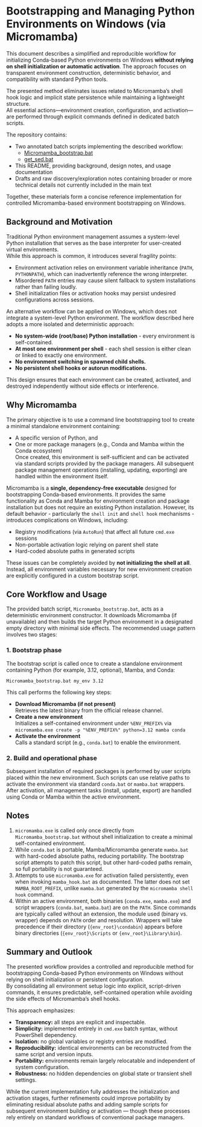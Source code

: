 # **Bootstrapping and Managing Python Environments on Windows (via Micromamba)**

This document describes a simplified and reproducible workflow for initializing Conda-based Python environments on Windows **without relying on shell initialization or automatic activation**. The approach focuses on transparent environment construction, deterministic behavior, and compatibility with standard Python tools.

The presented method eliminates issues related to Micromamba’s shell hook logic and implicit state persistence while maintaining a lightweight structure.  
All essential actions—environment creation, configuration, and activation—are performed through explicit commands defined in dedicated batch scripts.

The repository contains:
- Two annotated batch scripts implementing the described workflow:    
    - [Micromamba_bootstrap.bat](https://github.com/pchemguy/Field-Notes/blob/main/03-python-env-windows/Micromamba_bootstrap.bat)
    - [get_sed.bat](https://github.com/pchemguy/Field-Notes/blob/main/03-python-env-windows/get_sed.bat)
- This README, providing background, design notes, and usage documentation
- Drafts and raw discovery/exploration notes containing broader or more technical details not currently included in the main text

Together, these materials form a concise reference implementation for controlled Micromamba-based environment bootstrapping on Windows.

## **Background and Motivation**

Traditional Python environment management assumes a system-level Python installation that serves as the base interpreter for user-created virtual environments.  
While this approach is common, it introduces several fragility points:
- Environment activation relies on environment variable inheritance (`PATH`, `PYTHONPATH`), which can inadvertently reference the wrong interpreter.
- Misordered `PATH` entries may cause silent fallback to system installations rather than failing loudly.
- Shell initialization files or activation hooks may persist undesired configurations across sessions.

An alternative workflow can be applied on Windows, which does not integrate a system-level Python environment. The workflow described here adopts a more isolated and deterministic approach:
- **No system-wide (root/base) Python installation** - every environment is self-contained.
- **At most one environment per shell** - each shell session is either clean or linked to exactly one environment.
- **No environment switching in spawned child shells.**
- **No persistent shell hooks or autorun modifications.**

This design ensures that each environment can be created, activated, and destroyed independently without side effects or interference.

## **Why Micromamba**

The primary objective is to use a command line bootstrapping tool to create a minimal standalone environment containing:
- A specific version of Python, and
- One or more package managers (e.g., Conda and Mamba within the Conda ecosystem)  
Once created, this environment is self-sufficient and can be activated via standard scripts provided by the package managers. All subsequent package management operations (installing, updating, exporting) are handled within the environment itself.

Micromamba is a **single, dependency-free executable** designed for bootstrapping Conda-based environments. It provides the same functionality as Conda and Mamba for environment creation and package installation but does not require an existing Python installation. However, its default behavior - particularly the `shell init` and `shell hook` mechanisms - introduces complications on Windows, including:
- Registry modifications (via `AutoRun`) that affect all future `cmd.exe` sessions
- Non-portable activation logic relying on parent shell state
- Hard-coded absolute paths in generated scripts

These issues can be completely avoided by **not initializing the shell at all**. Instead, all environment variables necessary for new environment creation are explicitly configured in a custom bootstrap script.

## **Core Workflow and Usage**

The provided batch script, `Micromamba_bootstrap.bat`, acts as a deterministic environment constructor. It downloads Micromamba (if unavailable) and then builds the target Python environment in a designated empty directory with minimal side effects. The recommended usage pattern involves two stages:

### **1. Bootstrap phase**

The bootstrap script is called once to create a standalone environment containing Python (for example, 3.12, optional), Mamba, and Conda:

```batch
Micromamba_bootstrap.bat my_env 3.12
```

This call performs the following key steps:
- **Download Micromamba (if not present)**  
    Retrieves the latest binary from the official release channel.
- **Create a new environment**  
    Initializes a self-contained environment under `%ENV_PREFIX%` via  
    `micromamba.exe create -p "%ENV_PREFIX%" python=3.12 mamba conda`  
- **Activate the environment**  
    Calls a standard script (e.g., `conda.bat`) to enable the environment.

### **2. Build and operational phase**

Subsequent installation of required packages is performed by user scripts placed within the new environment. Such scripts can use relative paths to activate the environment via standard `conda.bat` or `mamba.bat` wrappers. After activation, all management tasks (install, update, export) are handled using Conda or Mamba within the active environment.

## **Notes**

1. `micromamba.exe` is called only once directly from `Micromamba_bootstrap.bat` without shell initialization to create a minimal self-contained environment.
2. While `conda.bat` is portable, Mamba/Micromamba generate `mamba.bat` with hard-coded absolute paths, reducing portability. The bootstrap script attempts to patch this script, but other hard-coded paths remain, so full portability is not guaranteed.
3. Attempts to use `micromamba.exe` for activation failed persistently, even when invoking `mamba_hook.bat` as documented. The latter does not set `MAMBA_ROOT_PREFIX`, unlike `mamba.bat` generated by the `micromamba shell hook` command.    
4. Within an active environment, both binaries (`conda.exe`, `mamba.exe`) and script wrappers (`conda.bat`, `mamba.bat`) are on the `PATH`. Since commands are typically called without an extension, the module used (binary vs. wrapper) depends on `PATH` order and resolution. Wrappers will take precedence if their directory (`{env_root}\condabin`) appears before binary directories (`{env_root}\Scripts` or `{env_root}\Library\bin`).

## **Summary and Outlook**

The presented workflow provides a controlled and reproducible method for bootstrapping Conda-based Python environments on Windows without relying on shell initialization or persistent configuration.  
By consolidating all environment setup logic into explicit, script-driven commands, it ensures predictable, self-contained operation while avoiding the side effects of Micromamba’s shell hooks.

This approach emphasizes:
- **Transparency:** all steps are explicit and inspectable.
- **Simplicity:** implemented entirely in `cmd.exe` batch syntax, without PowerShell dependency.
- **Isolation:** no global variables or registry entries are modified.
- **Reproducibility:** identical environments can be reconstructed from the same script and version inputs.
- **Portability:** environments remain largely relocatable and independent of system configuration.
- **Robustness:** no hidden dependencies on global state or transient shell settings.

While the current implementation fully addresses the initialization and activation stages, further refinements could improve portability by eliminating residual absolute paths and adding sample scripts for subsequent environment building or activation — though these processes rely entirely on standard workflows of conventional package managers.
